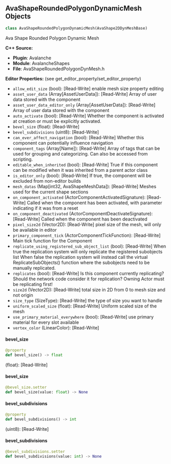 ## AvaShapeRoundedPolygonDynamicMesh Objects

```python
class AvaShapeRoundedPolygonDynamicMesh(AvaShape2DDynMeshBase)
```

Ava Shape Rounded Polygon Dynamic Mesh

**C++ Source:**

- **Plugin**: Avalanche
- **Module**: AvalancheShapes
- **File**: AvaShapeRoundedPolygonDynMesh.h

**Editor Properties:** (see get_editor_property/set_editor_property)

- ``allow_edit_size`` (bool):  [Read-Write] enable mesh size property editing
- ``asset_user_data`` (Array[AssetUserData]):  [Read-Write] Array of user data stored with the component
- ``asset_user_data_editor_only`` (Array[AssetUserData]):  [Read-Write] Array of user data stored with the component
- ``auto_activate`` (bool):  [Read-Write] Whether the component is activated at creation or must be explicitly activated.
- ``bevel_size`` (float):  [Read-Write]
- ``bevel_subdivisions`` (uint8):  [Read-Write]
- ``can_ever_affect_navigation`` (bool):  [Read-Write] Whether this component can potentially influence navigation
- ``component_tags`` (Array[Name]):  [Read-Write] Array of tags that can be used for grouping and categorizing. Can also be accessed from scripting.
- ``editable_when_inherited`` (bool):  [Read-Write] True if this component can be modified when it was inherited from a parent actor class
- ``is_editor_only`` (bool):  [Read-Write] If true, the component will be excluded from non-editor builds
- ``mesh_datas`` (Map[int32, AvaShapeMeshData]):  [Read-Write] Meshes used for the current shape sections
- ``on_component_activated`` (ActorComponentActivatedSignature):  [Read-Write] Called when the component has been activated, with parameter indicating if it was from a reset
- ``on_component_deactivated`` (ActorComponentDeactivateSignature):  [Read-Write] Called when the component has been deactivated
- ``pixel_size2d`` (Vector2D):  [Read-Write] pixel size of the mesh, will only be available in editor
- ``primary_component_tick`` (ActorComponentTickFunction):  [Read-Write] Main tick function for the Component
- ``replicate_using_registered_sub_object_list`` (bool):  [Read-Write] When true the replication system will only replicate the registered subobjects list
  When false the replication system will instead call the virtual ReplicateSubObjects() function where the subobjects need to be manually replicated.
- ``replicates`` (bool):  [Read-Write] Is this component currently replicating? Should the network code consider it for replication? Owning Actor must be replicating first!
- ``size2d`` (Vector2D):  [Read-Write] total size in 2D from 0 to mesh size and not origin
- ``size_type`` (SizeType):  [Read-Write] the type of size you want to handle
- ``uniform_scaled_size`` (float):  [Read-Write] Uniform scaled size of the mesh
- ``use_primary_material_everywhere`` (bool):  [Read-Write] use primary material for every slot available
- ``vertex_color`` (LinearColor):  [Read-Write]

<a id="unreal.AvaShapeRoundedPolygonDynamicMesh.bevel_size"></a>

#### bevel_size

```python
@property
def bevel_size() -> float
```

(float):  [Read-Write]

<a id="unreal.AvaShapeRoundedPolygonDynamicMesh.bevel_size"></a>

#### bevel_size

```python
@bevel_size.setter
def bevel_size(value: float) -> None
```

<a id="unreal.AvaShapeRoundedPolygonDynamicMesh.bevel_subdivisions"></a>

#### bevel_subdivisions

```python
@property
def bevel_subdivisions() -> int
```

(uint8):  [Read-Write]

<a id="unreal.AvaShapeRoundedPolygonDynamicMesh.bevel_subdivisions"></a>

#### bevel_subdivisions

```python
@bevel_subdivisions.setter
def bevel_subdivisions(value: int) -> None
```

<a id="unreal.AvaToolboxRoundedPolygonDynamicMesh"></a>
